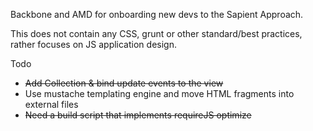 
Backbone and AMD for onboarding new devs to the Sapient Approach.

This does not contain any CSS, grunt or other standard/best practices, rather focuses on JS application design.

Todo
- ~~Add Collection & bind update events to the view~~
- Use mustache templating engine and move HTML fragments into external files
- ~~Need a build script that implements requireJS optimize~~